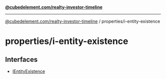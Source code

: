 [**@cubedelement.com/realty-investor-timeline**](../../index.md)

---

[@cubedelement.com/realty-investor-timeline](../../modules.md) / properties/i-entity-existence

# properties/i-entity-existence

## Interfaces

- [IEntityExistence](interfaces/IEntityExistence.md)
